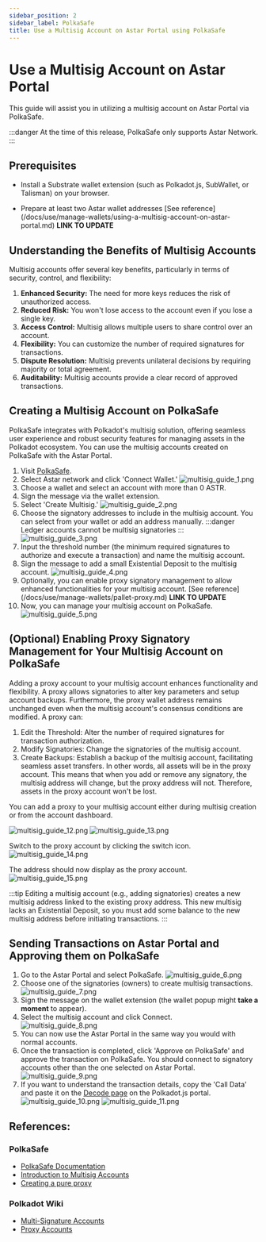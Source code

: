 ```yaml
---
sidebar_position: 2
sidebar_label: PolkaSafe
title: Use a Multisig Account on Astar Portal using PolkaSafe
---
```


# Use a Multisig Account on Astar Portal

This guide will assist you in utilizing a multisig account on Astar Portal via PolkaSafe.

:::danger
At the time of this release, PolkaSafe only supports Astar Network.
:::


## **Prerequisites**

- Install a Substrate wallet extension (such as Polkadot.js, SubWallet, or Talisman) on your browser.

- Prepare at least two Astar wallet addresses [See reference] (/docs/use/manage-wallets/using-a-multisig-account-on-astar-portal.md)  **LINK TO UPDATE**

## Understanding the Benefits of Multisig Accounts

Multisig accounts offer several key benefits, particularly in terms of security, control, and flexibility:

1. **Enhanced Security:** The need for more keys reduces the risk of unauthorized access.
2. **Reduced Risk:** You won't lose access to the account even if you lose a single key.
3. **Access Control:** Multisig allows multiple users to share control over an account.
4. **Flexibility:** You can customize the number of required signatures for transactions.
5. **Dispute Resolution:** Multisig prevents unilateral decisions by requiring majority or total agreement.
6. **Auditability:** Multisig accounts provide a clear record of approved transactions.

## Creating a Multisig Account on PolkaSafe

PolkaSafe integrates with Polkadot's multisig solution, offering seamless user experience and robust security features for managing assets in the Polkadot ecosystem. You can use the multisig accounts created on PolkaSafe with the Astar Portal.

1. Visit [PolkaSafe](https://app.polkasafe.xyz/).
2. Select  Astar network and click 'Connect Wallet.'
![multisig_guide_1.png](img/multisig_guide_1.png)
3. Choose a wallet and select an account with more than 0 ASTR.
4. Sign the message via the wallet extension.
5. Select 'Create Multisig.'
![multisig_guide_2.png](img/multisig_guide_2.png)
6. Choose the signatory addresses to include in the multisig account. You can select from your wallet or add an address manually.
:::danger
Ledger accounts cannot be multisig signatories
:::
![multisig_guide_3.png](img/multisig_guide_3.png)
7. Input the threshold number (the minimum required signatures to authorize and execute a transaction) and name the multisig account.
8. Sign the message to add a small Existential Deposit to the multisig account.
![multisig_guide_4.png](img/multisig_guide_4.png)
9. Optionally, you can enable proxy signatory management to allow enhanced functionalities for your multisig account. [See reference] (/docs/use/manage-wallets/pallet-proxy.md)   **LINK TO UPDATE**
10.  Now, you can manage your multisig account on PolkaSafe.
![multisig_guide_5.png](img/multisig_guide_5.png)

## (Optional) Enabling Proxy Signatory Management for Your Multisig Account on PolkaSafe
Adding a proxy account to your multisig account enhances functionality and flexibility. A proxy allows signatories to alter key parameters and setup account backups. Furthermore, the proxy wallet address remains unchanged even when the multisig account's consensus conditions are modified. A proxy can:

1. Edit the Threshold: Alter the number of required signatures for transaction authorization.
2. Modify Signatories: Change the signatories of the multisig account.
3. Create Backups: Establish a backup of the multisig account, facilitating seamless asset transfers. In other words, all assets will be in the proxy account. This means that when you add or remove any signatory, the multisig address will change, but the proxy address will not. Therefore, assets in the proxy account won't be lost.

You can add a proxy to your multisig account either during multisig creation or from the account dashboard.

![multisig_guide_12.png](img/multisig_guide_12.png)
![multisig_guide_13.png](img/multisig_guide_13.png)

Switch to the proxy account by clicking the switch icon.
![multisig_guide_14.png](img/multisig_guide_14.png)

The address should now display as the proxy account.
![multisig_guide_15.png](img/multisig_guide_15.png)

:::tip
Editing a multisig account (e.g., adding signatories) creates a new multisig address linked to the existing proxy address. This new multisig lacks an Existential Deposit, so you must add some balance to the new multisig address before initiating transactions.
:::

## Sending Transactions on Astar Portal and Approving them on PolkaSafe

1. Go to the Astar Portal and select PolkaSafe.
![multisig_guide_6.png](img/multisig_guide_6.png)
2. Choose one of the signatories (owners) to create multisig transactions.
![multisig_guide_7.png](img/multisig_guide_7.png)
1. Sign the message on the wallet extension (the wallet popup might **take a moment** to appear).<br />
2. Select the multisig account and click Connect.<br />
![multisig_guide_8.png](img/multisig_guide_8.png)
1. You can now use the Astar Portal in the same way you would with normal accounts.
2. Once the transaction is completed, click 'Approve on PolkaSafe' and approve the transaction on PolkaSafe. You should connect to signatory accounts other than the one selected on Astar Portal.<br />
![multisig_guide_9.png](img/multisig_guide_9.png)
1. If you want to understand the transaction details, copy the 'Call Data' and paste it on the [Decode page](https://polkadot.js.org/apps/?rpc=wss%3A%2F%2Frpc.astar.network#/extrinsics/decode) on the Polkadot.js portal.
![multisig_guide_10.png](img/multisig_guide_10.png)
![multisig_guide_11.png](img/multisig_guide_11.png)

## References:
### PolkaSafe
* [PolkaSafe Documentation](https://docs.polkasafe.xyz/)
* [Introduction to Multisig Accounts](https://wiki.polkadot.network/docs/learn-account-multisig)
* [Creating a pure proxy](https://docs.polkasafe.xyz/setup-polkasafe/creating-a-pure-proxy)
### Polkadot Wiki
* [Multi-Signature Accounts](https://wiki.polkadot.network/docs/learn-account-multisig#introduction-to-multisig-accounts)
* [Proxy Accounts](https://wiki.polkadot.network/docs/learn-proxies)